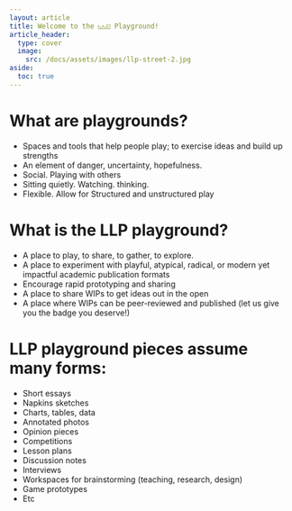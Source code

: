 ```yaml
---
layout: article
title: Welcome to the ◺◺◱ Playground!
article_header:
  type: cover
  image:
    src: /docs/assets/images/llp-street-2.jpg
aside:
  toc: true
---
```


# What are playgrounds?

- Spaces and tools that help people play; to exercise ideas and build up strengths
- An element of danger, uncertainty, hopefulness.
- Social. Playing with others
- Sitting quietly. Watching. thinking.
- Flexible. Allow for Structured and unstructured play

# What is the LLP playground?
- A place to play, to share, to gather, to explore.
- A place to experiment with playful, atypical, radical, or modern yet impactful academic publication formats
- Encourage rapid prototyping and sharing
- A place to share WIPs to get ideas out in the open
- A place where WIPs can be peer-reviewed and published (let us give you the badge you deserve!)

# LLP playground pieces assume many forms:

- Short essays
- Napkins sketches
- Charts, tables, data
- Annotated photos
- Opinion pieces
- Competitions
- Lesson plans
- Discussion notes
- Interviews
- Workspaces for brainstorming (teaching, research, design)
- Game prototypes
- Etc